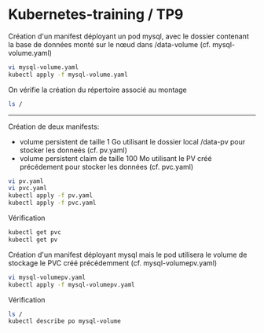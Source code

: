 # Kubernetes-training / TP9
Création d'un manifest déployant un pod mysql, avec le dossier contenant la base de données monté sur le nœud dans /data-volume (cf. mysql-volume.yaml)
```sh
vi mysql-volume.yaml
kubectl apply -f mysql-volume.yaml 
```
On vérifie la création du répertoire associé au montage
```sh
ls /
```
*****************************
Création de deux manifests:
- volume persistent de taille 1 Go utilisant le dossier local /data-pv pour stocker les donneés (cf. pv.yaml)
- volume persistent claim de taille 100 Mo utilisant le PV créé précédement pour stocker les données (cf. pvc.yaml)
```sh
vi pv.yaml
vi pvc.yaml
kubectl apply -f pv.yaml 
kubectl apply -f pvc.yaml
```
Vérification
```sh
kubectl get pvc
kubectl get pv
```
Création d'un manifest déployant mysql mais le pod utilisera le volume de stockage le PVC créé précédemment (cf. mysql-volumepv.yaml)
```sh
vi mysql-volumepv.yaml
kubectl apply -f mysql-volumepv.yaml 
```
Vérification
```sh
ls /
kubectl describe po mysql-volume 
```
